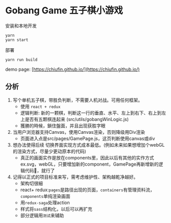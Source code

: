 # Gobang Game 五子棋小游戏

安装和本地开发
```
yarn
yarn start
```
部署
```
yarn run build
```
demo page: [https://chiufin.github.io/](https://chiufin.github.io/)

## 分析

1. 写个单机五子棋，带胜负判断，不需要人机对战。可用任何框架。
    - 使用 `react + redux`
    - 逻辑判断: 新的一颗棋，判断这一行的垂直、水平、左上到右下、右上到左上是否有五颗棋连起来 (src/utils/gobangWinLogic.js)
    - 獲勝的時候，鎖住盤面，并且出现获胜字眼
2. 当用户浏览器支持Canvas，使用Canvas渲染，否则降级用Div渲染
    - 页面进入点是src/pages/GamePage.js，这页判断使用canvas或div
3. 想办法使得后续 切换界面实现方式成本最低。(例如未来如果想增加个webGL的渲染方式，尽量少更动原本的代码)
    - 真正的画面实作是放在components里，因此以后有其他的实作方式ex.svg，webGL，只要增加新的component，GamePage再新增新的逻辑代码，就行了
4. 记得​以正式的项目标准来写，需考虑维护性、架构越乾净越好。
    - 架构切很細
    - react+ redux:`pages`是路径出现的页面，`containers`有管理资料流，`components`单纯渲染画面
    - 用`redux-saga`处理action
    - 样式将`sass`结构化，以后可以再扩充
    - 部分逻辑用`测试`来辅助